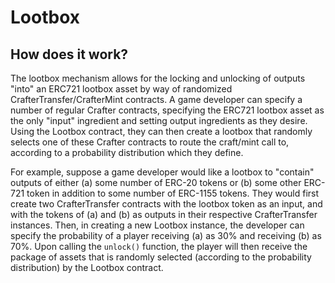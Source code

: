 # Lootbox

## How does it work?

The lootbox mechanism allows for the locking and unlocking of outputs "into" an ERC721 lootbox asset by way of randomized CrafterTransfer/CrafterMint contracts. A game developer can specify a number of regular Crafter contracts, specifying the ERC721 lootbox asset as the only "input" ingredient and setting output ingredients as they desire. Using the Lootbox contract, they can then create a lootbox that randomly selects one of these Crafter contracts to route the craft/mint call to, according to a probability distribution which they define.

For example, suppose a game developer would like a lootbox to "contain" outputs of either (a) some number of ERC-20 tokens or (b) some other ERC-721 token in addition to some number of ERC-1155 tokens. They would first create two CrafterTransfer contracts with the lootbox token as an input, and with the tokens of (a) and (b) as outputs in their respective CrafterTransfer instances. Then, in creating a new Lootbox instance, the developer can specify the probability of a player receiving (a) as 30% and receiving (b) as 70%. Upon calling the `unlock()` function, the player will then receive the package of assets that is randomly selected (according to the probability distribution) by the Lootbox contract.
